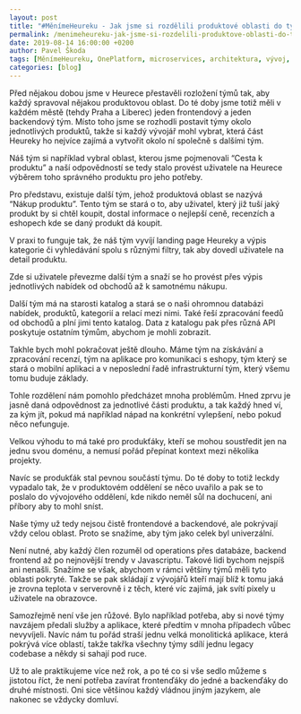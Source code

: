 ```yaml
---
layout: post
title: "#MěnímeHeureku - Jak jsme si rozdělili produktové oblasti do týmů?"
permalink: /menimeheureku-jak-jsme-si-rozdelili-produktove-oblasti-do-tymu/
date: 2019-08-14 16:00:00 +0200
author: Pavel Škoda
tags: [MěnímeHeureku, OnePlatform, microservices, architektura, vývoj, produkt]
categories: [blog]
---
```

Před nějakou dobou jsme v Heurece přestavěli rozložení týmů tak, aby každý spravoval nějakou produktovou oblast. Do té doby jsme totiž měli v každém městě (tehdy Praha a Liberec) jeden frontendový a jeden backendový tým. Místo toho jsme se rozhodli postavit týmy okolo jednotlivých produktů, takže si každý vývojář mohl vybrat, která část Heureky ho nejvíce zajímá a vytvořit okolo ní společně s dalšími tým.

Náš tým si například vybral oblast, kterou jsme pojmenovali “Cesta k produktu” a naší odpovědností se tedy stalo provést uživatele na Heurece výběrem toho správného produktu pro jeho potřeby.

Pro představu, existuje další tým, jehož produktová oblast se nazývá “Nákup produktu”. Tento tým se stará o to, aby uživatel, který již tuší jaký produkt by si chtěl koupit, dostal informace o nejlepší ceně, recenzích a eshopech kde se daný produkt dá koupit.

V praxi to funguje tak, že náš tým vyvíjí landing page Heureky a výpis kategorie či vyhledávání spolu s různými filtry, tak aby dovedl uživatele na detail produktu.

Zde si uživatele převezme další tým a snaží se ho provést přes výpis jednotlivých nabídek od obchodů až k samotnému nákupu.

Další tým má na starosti katalog a stará se o naši ohromnou databázi nabídek, produktů, kategorií a relací mezi nimi. Také řeší zpracování feedů od obchodů a plní jimi tento katalog. Data z katalogu pak přes různá API poskytuje ostatním týmům, abychom je mohli zobrazit.

Takhle bych mohl pokračovat ještě dlouho. Máme tým na získávání a zpracování recenzí, tým na aplikace pro komunikaci s eshopy, tým který se stará o mobilní aplikaci a v neposlední řadě infrastrukturní tým, který všemu tomu buduje základy.

Tohle rozdělení nám pomohlo předcházet mnoha problémům. Hned zprvu je jasně daná odpovědnost za jednotlivé části produktu, a tak každý hned ví, za kým jít, pokud má například nápad na konkrétní vylepšení, nebo pokud něco nefunguje.

Velkou výhodu to má také pro produkťáky, kteří se mohou soustředit jen na jednu svou doménu, a nemusí pořád přepínat kontext mezi několika projekty.

Navíc se produkťák stal pevnou součástí týmu. Do té doby to totiž leckdy vypadalo tak, že v produktovém oddělení se něco uvařilo a pak se to poslalo do vývojového oddělení, kde nikdo neměl sůl na dochucení, ani příbory aby to mohl sníst.

Naše týmy už tedy nejsou čistě frontendové a backendové, ale pokrývají vždy celou oblast. Proto se snažíme, aby tým jako celek byl univerzální.

Není nutné, aby každý člen rozuměl od operations přes databáze, backend frontend až po nejnovější trendy v Javascriptu. Takové lidi bychom nejspíš ani nenašli. Snažíme se však, abychom v rámci většiny týmů měli tyto oblasti pokryté. Takže se pak skládají z vývojářů kteří mají blíž k tomu jaká je zrovna teplota v serverovně i z těch, které víc zajímá, jak svítí pixely u uživatele na obrazovce.

Samozřejmě není vše jen růžové. Bylo například potřeba, aby si nové týmy navzájem předali služby a aplikace, které předtím v mnoha případech vůbec nevyvíjeli. Navíc nám tu pořád straší jednu velká monolitická aplikace, která pokrývá více oblastí, takže takřka všechny týmy sdílí jednu legacy codebase a někdy si sahají pod ruce.

Už to ale praktikujeme více než rok, a po té co si vše sedlo můžeme s jistotou říct, že není potřeba zavírat frontenďáky do jedné a backenďáky do druhé místnosti. Oni sice většinou každý vládnou jiným jazykem, ale nakonec se vždycky domluví.